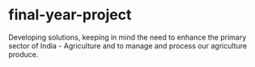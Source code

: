 # final-year-project
Developing solutions, keeping in mind the need to enhance the primary sector of India - Agriculture and to manage and process our agriculture produce.
